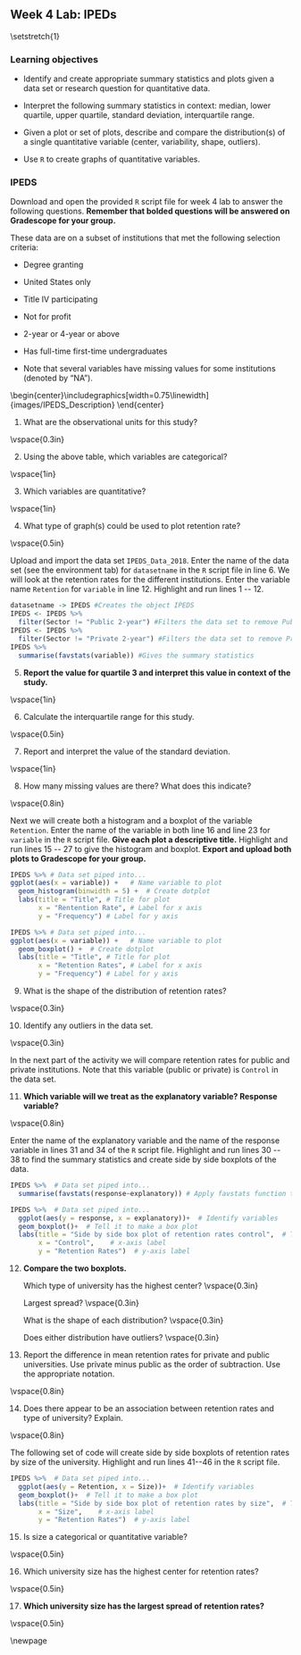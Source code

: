 ## Week 4 Lab:  IPEDs

\setstretch{1}

### Learning objectives

* Identify and create appropriate summary statistics and plots
  given a data set or research question for quantitative data.

* Interpret the following summary statistics in context:
  median, lower quartile, upper quartile,
  standard deviation, interquartile range.

* Given a plot or set of plots, describe and compare the distribution(s)
  of a single quantitative variable
  (center, variability, shape, outliers).
  
* Use `R` to create graphs of quantitative variables.

### IPEDS

Download and open the provided `R` script file for week 4 lab to answer the following questions.  **Remember that bolded questions will be answered on Gradescope for your group.**

These data are on a subset of institutions that met the following selection criteria:

*	Degree granting 

* United States only

* Title IV participating

* Not for profit

* 2-year or 4-year or above

* Has full-time first-time undergraduates

* Note that several variables have missing values for some institutions (denoted by “NA”).


\begin{center}\includegraphics[width=0.75\linewidth]{images/IPEDS_Description} \end{center}

1. What are the observational units for this study?

\vspace{0.3in}

2. Using the above table, which variables are categorical?  

\vspace{1in}

3. Which variables are quantitative? 

\vspace{1in}

4. What type of graph(s) could be used to plot retention rate?

\vspace{0.5in}

Upload and import the data set `IPEDS_Data_2018`. Enter the name of the data set (see the environment tab) for `datasetname` in the `R` script file in line 6.  We will look at the retention rates for the different institutions.  Enter the variable name `Retention` for `variable` in line 12.  Highlight and run lines 1 -- 12.


```r
datasetname -> IPEDS #Creates the object IPEDS 
IPEDS <- IPEDS %>%
  filter(Sector != "Public 2-year") #Filters the data set to remove Public 2-year
IPEDS <- IPEDS %>%
  filter(Sector != "Private 2-year") #Filters the data set to remove Private 2-year
IPEDS %>%
  summarise(favstats(variable)) #Gives the summary statistics
```

5.  **Report the value for quartile 3 and interpret this value in context of the study.**

\vspace{1in}

6.  Calculate the interquartile range for this study.

\vspace{0.5in}

7. Report and interpret the value of the standard deviation.

\vspace{1in}

8.  How many missing values are there?  What does this indicate?

\vspace{0.8in}

Next we will create both a histogram and a boxplot of the variable `Retention`.  Enter the name of the variable in both line 16 and line 23 for `variable` in the `R` script file.  **Give each plot a descriptive title.**  Highlight and run lines 15 -- 27 to give the histogram and boxplot. **Export and upload both plots to Gradescope for your group.**


```r
IPEDS %>% # Data set piped into...
ggplot(aes(x = variable)) +   # Name variable to plot
  geom_histogram(binwidth = 5) +  # Create dotplot
  labs(title = "Title", # Title for plot
       x = "Rentention Rate", # Label for x axis
       y = "Frequency") # Label for y axis
```


```r
IPEDS %>% # Data set piped into...
ggplot(aes(x = variable)) +   # Name variable to plot
  geom_boxplot() +  # Create dotplot
  labs(title = "Title", # Title for plot
       x = "Retention Rates", # Label for x axis
       y = "Frequency") # Label for y axis
```

9.  What is the shape of the distribution of retention rates?  

\vspace{0.3in}

10.  Identify any outliers in the data set.

\vspace{0.3in}

In the next part of the activity we will compare retention rates for public and private institutions.  Note that this variable (public or private) is `Control` in the data set.

11.  **Which variable will we treat as the explanatory variable?  Response variable?**

\vspace{0.8in}

Enter the name of the explanatory variable and the name of the response variable in lines 31 and 34 of the `R` script file.  Highlight and run lines 30 -- 38 to find the summary statistics and create side by side boxplots of the data.


```r
IPEDS %>%  # Data set piped into...
  summarise(favstats(response~explanatory)) # Apply favstats function to budget_mil and content rating
```


```r
IPEDS %>%  # Data set piped into...
  ggplot(aes(y = response, x = explanatory))+  # Identify variables
  geom_boxplot()+  # Tell it to make a box plot
  labs(title = "Side by side box plot of retention rates control",  # Title
       x = "Control",    # x-axis label
       y = "Retention Rates")  # y-axis label
```

12.  **Compare the two boxplots.**
    
     Which type of university has the highest center?
     \vspace{0.3in}
     
     Largest spread?
     \vspace{0.3in}
     
     What is the shape of each distribution?
     \vspace{0.3in}
     
     Does either distribution have outliers?
     \vspace{0.3in}
     
13. Report the difference in mean retention rates for private and public universities.  Use private minus public as the order of subtraction.  Use the appropriate notation.

\vspace{0.8in}

14.  Does there appear to be an association between retention rates and type of university?  Explain.

\vspace{0.8in}

The following set of code will create side by side boxplots of retention rates by size of the university.  Highlight and run lines 41--46 in the `R` script file.


```r
IPEDS %>%  # Data set piped into...
  ggplot(aes(y = Retention, x = Size))+  # Identify variables
  geom_boxplot()+  # Tell it to make a box plot
  labs(title = "Side by side box plot of retention rates by size",  # Title
       x = "Size",    # x-axis label
       y = "Retention Rates")  # y-axis label
```

15.  Is size a categorical or quantitative variable?  

\vspace{0.5in}

16.  Which university size has the highest center for retention rates?

\vspace{0.5in}

17.  **Which university size has the largest spread of retention rates?**

\vspace{0.5in}

\newpage
